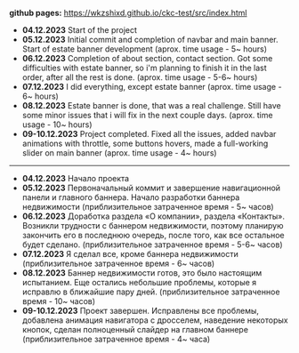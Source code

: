 **github pages:** https://wkzshixd.github.io/ckc-test/src/index.html

- **04.12.2023**
  Start of the project
- **05.12.2023**
  Initial commit and completion of navbar and main banner. Start of estate banner development (aprox. time usage - 5~ hours)
- **06.12.2023**
  Completion of about section, contact section. Got some difficulties with estate banner, so i'm planning to finish it in the last order, after all the rest is done. (aprox. time usage - 5-6~ hours)
- **07.12.2023**
  I did everything, except estate banner (aprox. time usage - 6~ hours)
- **08.12.2023**
  Estate banner is done, that was a real challenge. Still have some minor issues that i will fix in the next couple days. (aprox. time usage - 10~ hours)
- **09-10.12.2023**
  Project completed. Fixed all the issues, added navbar animations with throttle, some buttons hovers, made a full-working slider on main banner (aprox. time usage - 4~ hours)

---

- **04.12.2023**
  Начало проекта
- **05.12.2023**
  Первоначальный коммит и завершение навигационной панели и главного баннера. Начало разработки баннера недвижимости (приблизительное затраченное время - 5~ часов)
- **06.12.2023**
  Доработка раздела «О компании», раздела «Контакты». Возникли трудности с баннером недвижимости, поэтому планирую закончить его в последнюю очередь, после того, как все остальное будет сделано. (приблизительное затраченное время - 5-6~ часов)
- **07.12.2023**
  Я сделал все, кроме баннера недвижимости (приблизительное затраченное время - 6~ часов)
- **08.12.2023**
  Баннер недвижимости готов, это было настоящим испытанием. Еще остались небольшие проблемы, которые я исправлю в ближайшие пару дней. (приблизительное затраченное время - 10~ часов)
- **09-10.12.2023**
  Проект завершен. Исправлены все проблемы, добавлена анимация навигатора с дросселем, наведение некоторых кнопок, сделан полноценный слайдер на главном баннере (приблизительное затраченное время - 4~ часа)
